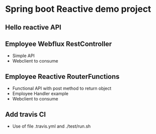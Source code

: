# Spring boot Reactive demo project

## Hello reactive API

## Employee Webflux RestController 
* Simple API 
* Webclient to consume

## Employee Reactive RouterFunctions
* Functional API with post method to return object
* Employee Handler example
* Webclient to consume

## Add travis CI
* Use of file .travis.yml and ./test/run.sh


